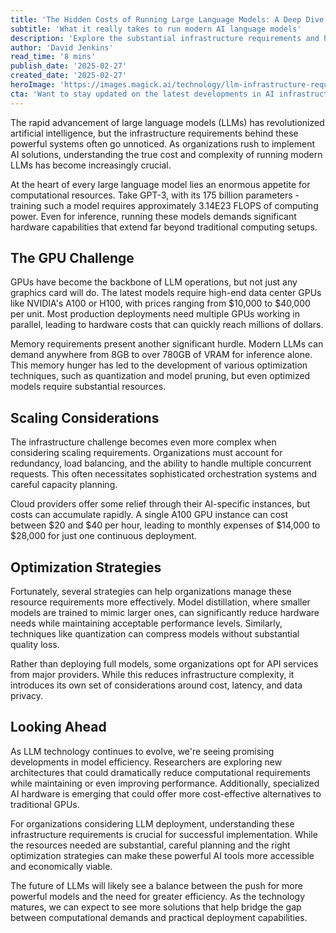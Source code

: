 ```yaml
---
title: 'The Hidden Costs of Running Large Language Models: A Deep Dive into Infrastructure Requirements'
subtitle: 'What it really takes to run modern AI language models'
description: 'Explore the substantial infrastructure requirements and hidden costs behind running modern large language models, from GPU demands to optimization strategies. Learn what organizations need to consider for successful AI implementation.'
author: 'David Jenkins'
read_time: '8 mins'
publish_date: '2025-02-27'
created_date: '2025-02-27'
heroImage: 'https://images.magick.ai/technology/llm-infrastructure-requirements.jpg'
cta: 'Want to stay updated on the latest developments in AI infrastructure and implementation strategies? Follow us on LinkedIn for regular insights and expert analysis on making AI work for your organization.'
---
```


The rapid advancement of large language models (LLMs) has revolutionized artificial intelligence, but the infrastructure requirements behind these powerful systems often go unnoticed. As organizations rush to implement AI solutions, understanding the true cost and complexity of running modern LLMs has become increasingly crucial.

At the heart of every large language model lies an enormous appetite for computational resources. Take GPT-3, with its 175 billion parameters - training such a model requires approximately 3.14E23 FLOPS of computing power. Even for inference, running these models demands significant hardware capabilities that extend far beyond traditional computing setups.

## The GPU Challenge

GPUs have become the backbone of LLM operations, but not just any graphics card will do. The latest models require high-end data center GPUs like NVIDIA's A100 or H100, with prices ranging from $10,000 to $40,000 per unit. Most production deployments need multiple GPUs working in parallel, leading to hardware costs that can quickly reach millions of dollars.

Memory requirements present another significant hurdle. Modern LLMs can demand anywhere from 8GB to over 780GB of VRAM for inference alone. This memory hunger has led to the development of various optimization techniques, such as quantization and model pruning, but even optimized models require substantial resources.

## Scaling Considerations

The infrastructure challenge becomes even more complex when considering scaling requirements. Organizations must account for redundancy, load balancing, and the ability to handle multiple concurrent requests. This often necessitates sophisticated orchestration systems and careful capacity planning.

Cloud providers offer some relief through their AI-specific instances, but costs can accumulate rapidly. A single A100 GPU instance can cost between $20 and $40 per hour, leading to monthly expenses of $14,000 to $28,000 for just one continuous deployment.

## Optimization Strategies

Fortunately, several strategies can help organizations manage these resource requirements more effectively. Model distillation, where smaller models are trained to mimic larger ones, can significantly reduce hardware needs while maintaining acceptable performance levels. Similarly, techniques like quantization can compress models without substantial quality loss.

Rather than deploying full models, some organizations opt for API services from major providers. While this reduces infrastructure complexity, it introduces its own set of considerations around cost, latency, and data privacy.

## Looking Ahead

As LLM technology continues to evolve, we're seeing promising developments in model efficiency. Researchers are exploring new architectures that could dramatically reduce computational requirements while maintaining or even improving performance. Additionally, specialized AI hardware is emerging that could offer more cost-effective alternatives to traditional GPUs.

For organizations considering LLM deployment, understanding these infrastructure requirements is crucial for successful implementation. While the resources needed are substantial, careful planning and the right optimization strategies can make these powerful AI tools more accessible and economically viable.

The future of LLMs will likely see a balance between the push for more powerful models and the need for greater efficiency. As the technology matures, we can expect to see more solutions that help bridge the gap between computational demands and practical deployment capabilities.